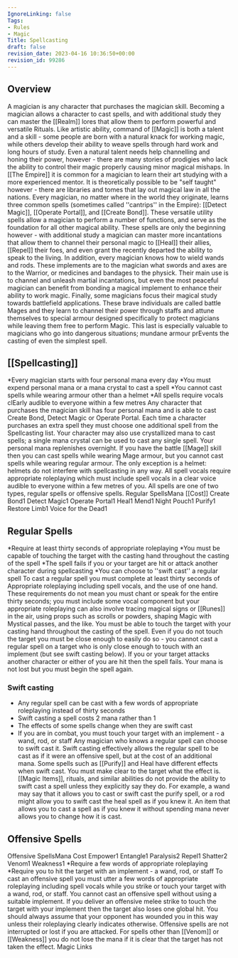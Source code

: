 ```yaml
---
IgnoreLinking: false
Tags:
- Rules
- Magic
Title: Spellcasting
draft: false
revision_date: 2023-04-16 10:36:50+00:00
revision_id: 99286
---
```


## Overview
A magician is any character that purchases the magician skill. Becoming a magician allows a character to cast spells, and with additional study they can master the [[Realm]] lores that allow them to perform powerful and versatile Rituals. Like artistic ability, command of [[Magic]] is both a talent and a skill - some people are born with a natural knack for working magic, while others develop their ability to weave spells through hard work and long hours of study. Even a natural talent needs help channelling and honing their power, however - there are many stories of prodigies who lack the ability to control their magic properly causing minor magical mishaps.
In [[The Empire]] it is common for a magician to learn their art studying with a more experienced mentor. It is theoretically possible to be "self taught" however - there are libraries and tomes that lay out magical law in all the nations.
Every magician, no matter where in the world they originate, learns three common spells (sometimes called ''cantrips'' in the Empire): [[Detect Magic]], [[Operate Portal]], and [[Create Bond]]. These versatile utility spells allow a magician to perform a number of functions, and serve as the foundation for all other magical ability. These spells are only the beginning however - with additional study a magician can master more incantations that allow them to channel their personal magic to [[Heal]] their allies, [[Repel]] their foes, and even grant the recently departed the ability to speak to the living.
In addition, every magician knows how to wield wands and rods. These implements are to the magician what swords and axes are to the Warrior, or medicines and bandages to the physick. Their main use is to channel and unleash martial incantations, but even the most peaceful magician can benefit from bonding a magical implement to enhance their ability to work magic.
Finally, some magicians focus their magical study towards battlefield applications. These brave individuals are called battle Mages and they learn to channel their power through staffs and attune themselves to special armour designed specifically to protect magicians while leaving them free to perform Magic. This last is especially valuable to magicians who go into dangerous situations; mundane armour prEvents the casting of even the simplest spell.
## [[Spellcasting]]
*Every magician starts with four personal mana every day
*You must expend personal mana or a mana crystal to cast a spell
*You cannot cast spells while wearing armour other than a helmet
*All spells require vocals clEarly audible to everyone within a few metres
Any character that purchases the magician skill has four personal mana and is able to cast Create Bond, Detect Magic or Operate Portal. Each time a character purchases an extra spell they must choose one additional spell from the Spellcasting list.
Your character may also use crystallized mana to cast spells; a single mana crystal can be used to cast any single spell. 
Your personal mana replenishes overnight.
If you have the battle [[Mage]] skill then you can cast spells while wearing Mage armour, but you cannot cast spells while wearing regular armour. The only exception is a helmet: helmets do not interfere with spellcasting in any way.
All spell vocals require appropriate roleplaying which must include spell vocals in a clear voice audible to everyone within a few metres of you. All spells are one of two types, regular spells or offensive spells.
Regular SpellsMana [[Cost]]
Create Bond1
Detect Magic1
Operate Portal1
Heal1
Mend1
Night Pouch1
Purify1
Restore Limb1
Voice for the Dead1
## Regular Spells
*Require at least thirty seconds of appropriate roleplaying
*You must be capable of touching the target with the casting hand throughout the casting of the spell
*The spell fails if you or your target are hit or attack another character during spellcasting
*You can choose to ''swift cast'' a regular spell
To cast a regular spell you must complete at least thirty seconds of Appropriate roleplaying including spell vocals, and the use of one hand. These requirements do not mean you must chant or speak for the entire thirty seconds; you must include some vocal component but your appropriate roleplaying can also involve tracing magical signs or [[Runes]] in the air, using props such as scrolls or powders, shaping Magic with Mystical passes, and the like.
You must be able to touch the target with your casting hand throughout the casting of the spell. Even if you do not touch the target you must be close enough to easily do so - you cannot cast a regular spell on a target who is only close enough to touch with an implement (but see swift casting below).
If you or your target attacks another character or either of you are hit then the spell fails. Your mana is not lost but you must begin the spell again.
### Swift casting
* Any regular spell can be cast with a few words of appropriate roleplaying instead of thirty seconds
* Swift casting a spell costs 2 mana rather than 1
* The effects of some spells change when they are swift cast
* If you are in combat, you must touch your target with an implement - a wand, rod, or staff
Any magician who knows a regular spell can choose to swift cast it. Swift casting effectively allows the regular spell to be cast as if it were an offensive spell, but at the cost of an additional mana.
Some spells such as [[Purify]] and Heal have different effects when swift cast. You must make clear to the target what the effect is.
[[Magic Items]], rituals, and similar abilities do not provide the ability to swift cast a spell unless they explicitly say they do. For example, a wand may say that it allows you to cast or swift cast the purify spell, or a rod might allow you to swift cast the heal spell as if you knew it. An item that allows you to cast a spell as if you knew it without spending mana never allows you to change how it is cast.
## Offensive Spells
Offensive SpellsMana Cost
Empower1
Entangle1
Paralysis2
Repel1
Shatter2
Venom1
Weakness1
*Require a few words of appropriate roleplaying
*Require you to hit the target with an implement - a wand, rod, or staff
To cast an offensive spell you must utter a few words of appropriate roleplaying including spell vocals while you strike or touch your target with a wand, rod, or staff. You cannot cast an offensive spell without using a suitable implement.
If you deliver an offensive melee strike to touch the target with your implement then the target also loses one global hit. You should always assume that your opponent has wounded you in this way unless their roleplaying clearly indicates otherwise.
Offensive spells are not interrupted or lost if you are attacked. For spells other than [[Venom]] or [[Weakness]] you do not lose the mana if it is clear that the target has not taken the effect.
Magic Links